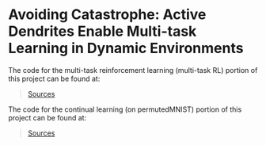 # Avoiding Catastrophe: Active Dendrites Enable Multi-task Learning in Dynamic Environments

The code for the multi-task reinforcement learning (multi-task RL) portion of this project can be found at:
> [Sources][1]

The code for the continual learning (on permutedMNIST) portion of this project can be found at:
> [Sources][2]

[1]: active_dendrites_enable_multitask_learning
[2]: https://github.com/numenta/nupic.research/tree/81469dd/projects/dendrites

